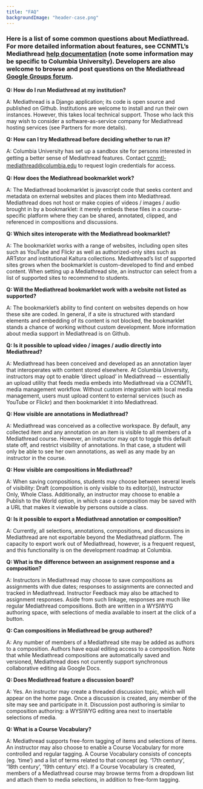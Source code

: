 ```yaml
---
title: "FAQ"
backgroundImage: "header-case.png"
---
```

<div class="pane-content">
<div class="field field-name-body field-type-text-with-summary field-label-hidden"><div class="field-items"><div class="field-item even"><h3>Here is a list of some common questions about Mediathread. For more detailed information about features, see CCNMTL’s Mediathread <a href="http://mediathread.ccnmtl.columbia.edu/help/" target="_blank">help documentation</a> (note some information may be specific to Columbia University). Developers are also welcome to browse and post questions on the Mediathread <a href="https://groups.google.com/forum/#!forum/mediathread" target="_blank">Google Groups forum</a>.</h3><p><strong>Q: How do I run Mediathread at my institution?</strong></p><p>A: Mediathread is a Django application; its code is open source and published on Github. Institutions are welcome to install and run their own instances. However, this takes local technical support. Those who lack this may wish to consider a software-as-service company for Mediathread hosting services (see Partners for more details).</p><p><strong>Q: How can I try Mediathread before deciding whether to run it?</strong></p><p>A: Columbia University has set up a sandbox site for persons interested in getting a better sense of Mediathread features.&nbsp;<span style="background-color: transparent; line-height: 1.428571429;">Contact</span><span style="background-color: transparent; line-height: 1.428571429;">&nbsp;</span><a href="mailto:ccnmtl-mediathread@columbia.edu" target="_blank">ccnmtl-mediathread@columbia.edu</a><span style="background-color: transparent; line-height: 1.428571429;">&nbsp;</span><span style="background-color: transparent; line-height: 1.428571429;">to request login credentials for access.</span></p><p><strong>Q: How does the Mediathread bookmarklet work?</strong></p><p>A: The Mediathread bookmarklet is javascript code that seeks content and metadata on external websites and places them into Mediathread. Mediathread does not host or make copies of videos / images / audio brought in by a bookmarklet: it merely embeds these files in a course-specific platform where they can be shared, annotated, clipped, and referenced in compositions and discussions.</p><p><strong>Q: Which sites interoperate with the Mediathread bookmarklet?</strong></p><p>A: The bookmarklet works with a range of websites, including open sites such as YouTube and Flickr as well as authorized-only sites such as ARTstor and institutional Kaltura collections. Mediathread’s list of supported sites grows when the bookmarklet is custom-developed to find and embed content. When setting up a Mediathread site, an instructor can select from a list of supported sites to recommend to students.</p><p><strong>Q: Will the Mediathread bookmarklet work with a website not listed as supported?</strong></p><p>A: The bookmarklet’s ability to find content on websites depends on how these site are coded. In general, if a site is structured with standard elements and embedding of its content is not blocked, the bookmarklet stands a chance of working without custom development. More information about media support in Mediathread is on Github.</p><p><strong>Q: Is it possible to upload video / images / audio directly into Mediathread?</strong></p><p>A: Mediathread has been conceived and developed as an annotation layer that interoperates with content stored elsewhere. At Columbia University, instructors may opt to enable ‘direct upload’ in Mediathread -- essentially an upload utility that feeds media embeds into Mediathread via a CCNMTL media management workflow. Without custom integration with local media management, users must upload content to external services (such as YouTube or Flickr) and then bookmarklet it into Mediathread.</p><p><strong>Q: How visible are annotations in Mediathread?</strong></p><p>A: Mediathread was conceived as a collective workspace. By default, any collected item and any annotation on an item is visible to all members of a Mediathread course. However, an instructor may opt to toggle this default state off, and restrict visibility of annotations. In that case, a student will only be able to see her own annotations, as well as any made by an instructor in the course.</p><p><strong>Q: How visible are compositions in Mediathread?</strong></p><p>A: When saving compositions, students may choose between several levels of visibility: Draft (composition is only visible to its editor(s)), Instructor Only, Whole Class. Additionally, an instructor may choose to enable a Publish to the World option, in which case a composition may be saved with a URL that makes it viewable by persons outside a class.</p><p><strong>Q: Is it possible to export a Mediathread annotation or composition?</strong></p><p>A: Currently, all selections, annotations, compositions, and discussions in Mediathread are not exportable beyond the Mediathread platform. The capacity to export work out of Mediathread, however, is a frequent request, and this functionality is on the development roadmap at Columbia.</p><p><strong>Q: What is the difference between an assignment response and a composition?</strong></p><p>A: Instructors in Mediathread may choose to save compositions as assignments with due dates; responses to assignments are connected and tracked in Mediathread. Instructor Feedback may also be attached to assignment responses. Aside from such linkage, responses are much like regular Mediathread compositions. Both are written in a WYSIWYG authoring space, with selections of media available to insert at the click of a button.</p><p><strong>Q: Can compositions in Mediathread be group authored?</strong></p><p>A: Any number of members of a Mediathread site may be added as authors to a composition. Authors have equal editing access to a composition. Note that while Mediathread compositions are automatically saved and versioned, Mediathread does not currently support synchronous collaborative editing ala Google Docs.</p><p><strong>Q: Does Mediathread feature a discussion board?</strong></p><p>A: Yes. An instructor may create a threaded discussion topic, which will appear on the home page. Once a discussion is created, any member of the site may see and participate in it. Discussion post authoring is similar to composition authoring: a WYSIWYG editing area next to insertable selections of media.</p><p><strong>Q: What is a Course Vocabulary?</strong></p><p>A: Mediathread supports free-form tagging of items and selections of items. An instructor may also choose to enable a Course Vocabulary for more controlled and regular tagging. A Course Vocabulary consists of concepts (eg. ‘time’) and a list of terms related to that concept (eg. ‘17th century’, ‘18th century’, ‘19th century’ etc). If a Course Vocabulary is created, members of a Mediathread course may browse terms from a dropdown list and attach them to media selections, in addition to free-form tagging.</p></div></div></div>  </div>
